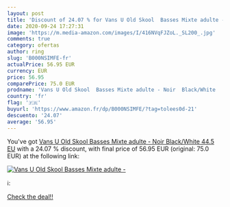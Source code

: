 ```yaml
---
layout: post
title: 'Discount of 24.07 % for Vans U Old Skool  Basses Mixte adulte - '
date: 2020-09-24 17:27:31
image: 'https://m.media-amazon.com/images/I/416NVqFJZoL._SL200_.jpg'
comments: true
category: ofertas
author: ring
slug: 'B000NSIMFE-fr'
actualPrice: 56.95 EUR
currency: EUR
price: 56.95
comparePrice: 75.0 EUR
prodname: 'Vans U Old Skool  Basses Mixte adulte - Noir  Black/White   44.5 EU'
country: 'fr'
flag: '🇫🇷'
buyurl: 'https://www.amazon.fr/dp/B000NSIMFE/?tag=tolees0d-21'
descuento: '24.07'
average: '56.95'
---
```


You've got [Vans U Old Skool  Basses Mixte adulte - Noir  Black/White   44.5 EU](https://www.amazon.fr/dp/B000NSIMFE/?tag=tolees0d-21) with a  24.07 % discount, with final price of 56.95 EUR (original: 75.0 EUR) at the following link:

[![Vans U Old Skool  Basses Mixte adulte - ](https://m.media-amazon.com/images/I/416NVqFJZoL._SL200_.jpg)](https://www.amazon.fr/dp/B000NSIMFE/?tag=tolees0d-21)

ℹ️:


[Check the deal!!](https://www.amazon.fr/dp/B000NSIMFE/?tag=tolees0d-21)

